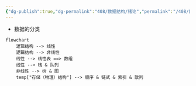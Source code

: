 ```yaml
---
{"dg-publish":true,"dg-permalink":"408/数据结构/绪论","permalink":"/408/数据结构/绪论/","dgHomeLink":true,"dgPassFrontmatter":false}
---
```



- 数据的分类
```mermaid
flowchart
	逻辑结构 --> 线性
	逻辑结构 --> 非线性 
	线性 --> 线性表 ==> 数组
	线性 --> 栈 & 队列
	非线性 --> 树 & 图
	temp["存储（物理）结构"] --> 顺序 & 链式 & 索引 & 散列
```
